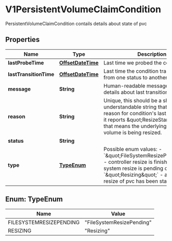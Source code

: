 

# V1PersistentVolumeClaimCondition

PersistentVolumeClaimCondition contails details about state of pvc
## Properties

Name | Type | Description | Notes
------------ | ------------- | ------------- | -------------
**lastProbeTime** | [**OffsetDateTime**](OffsetDateTime.md) | Last time we probed the condition. |  [optional]
**lastTransitionTime** | [**OffsetDateTime**](OffsetDateTime.md) | Last time the condition transitioned from one status to another. |  [optional]
**message** | **String** | Human-readable message indicating details about last transition. |  [optional]
**reason** | **String** | Unique, this should be a short, machine understandable string that gives the reason for condition&#39;s last transition. If it reports \&quot;ResizeStarted\&quot; that means the underlying persistent volume is being resized. |  [optional]
**status** | **String** |  | 
**type** | [**TypeEnum**](#TypeEnum) |    Possible enum values:  - &#x60;\&quot;FileSystemResizePending\&quot;&#x60; - controller resize is finished and a file system resize is pending on node  - &#x60;\&quot;Resizing\&quot;&#x60; - a user trigger resize of pvc has been started | 



## Enum: TypeEnum

Name | Value
---- | -----
FILESYSTEMRESIZEPENDING | &quot;FileSystemResizePending&quot;
RESIZING | &quot;Resizing&quot;



